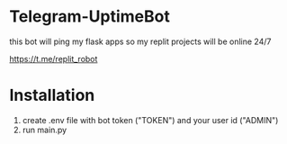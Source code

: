 # Telegram-UptimeBot
this bot will ping my flask apps so my replit projects will be online 24/7

https://t.me/replit_robot

# Installation
1. create .env file with bot token ("TOKEN") and your user id ("ADMIN")
2. run main.py
